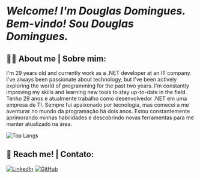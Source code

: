 # _Welcome! I'm Douglas Domingues._ <br> _Bem-vindo! Sou Douglas Domingues._
## 🙋‍♂️ About me | Sobre mim:

I'm 29 years old and currently work as a .NET developer at an IT company. I've always been passionate about technology, but I've been actively exploring the world of programming for the past two years. I'm constantly improving my skills and learning new tools to stay up-to-date in the field. <br>
Tenho 29 anos e atualmente trabalho como desenvolvedor .NET em uma empresa de TI. Sempre fui apaixonado por tecnologia, mas comecei a me aventurar no mundo da programação há dois anos. Estou constantemente aprimorando minhas habilidades e descobrindo novas ferramentas para me manter atualizado na área.

![Top Langs](https://github-readme-stats-git-masterrstaa-rickstaa.vercel.app/api/top-langs/?username=douglas-domingues&layout=compact&langs_count=5&border_color=30A3DC&title_color=E94D5F&text_color=gray)

## 📱 Reach me! | Contato:

[![LinkedIn](https://img.shields.io/badge/LinkedIn-%230077B5.svg?style=for-the-badge&logo=linkedin&logoColor=white)](https://www.linkedin.com/in/douglas-domingues-257754227/)
[![GitHub](https://img.shields.io/badge/GitHub-%23121011.svg?style=for-the-badge&logo=github&logoColor=white)](https://github.com/douglas-domingues)
